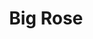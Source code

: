 ---
title: Big Rose
date: 
draft: false

# descripcion
description : Aro pasante de plata con marquesitas. 

materials: Plata 925

color: Plateado

dimensions: 1,6 cm

code: 01-02-0289

type: "Aros"

categories: []

price: $2.330,00

price_eftvo: $1.980,00

# Images
# first image will be shown in the product page
images:
  # - image: "images/path_to_image"
  # La ubicacion de las imagenes es imagenes/Aros/Aros.Marquesita/01-02-0289-big-rose
  - image: "./images/aros/marquesita/01-02-0289-roseta-grande_a.jpeg"
  - image: "./images/aros/marquesita/01-02-0289-roseta-grande_b.jpeg"
---